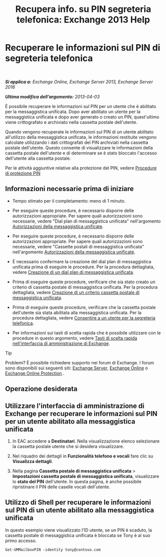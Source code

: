 ﻿---
title: 'Recupera info. su PIN segreteria telefonica: Exchange 2013 Help'
TOCTitle: Recuperare le informazioni sul PIN di segreteria telefonica
ms:assetid: 01517cca-99fe-46b2-b586-19e8d2707728
ms:mtpsurl: https://technet.microsoft.com/it-it/library/Aa995900(v=EXCHG.150)
ms:contentKeyID: 54652827
ms.date: 05/22/2018
mtps_version: v=EXCHG.150
ms.translationtype: MT
---

# Recuperare le informazioni sul PIN di segreteria telefonica

 

_**Si applica a:** Exchange Online, Exchange Server 2013, Exchange Server 2016_

_**Ultima modifica dell'argomento:** 2013-04-03_

È possibile recuperare le informazioni sul PIN per un utente che è abilitato per la messaggistica unificata. Dopo aver abilitato un utente per la messaggistica unificata e dopo aver generato o creato un PIN, quest'ultimo viene crittografato e archiviato nella cassetta postale dell'utente.

Quando vengono recuperate le informazioni sul PIN di un utente abilitato all'utilizzo della messaggistica unificata, le informazioni restituite vengono calcolate utilizzando i dati crittografati del PIN archiviati nella cassetta postale dell'utente. Questo consente di visualizzare le informazioni della cassetta postale dell'utente e di determinare se è stato bloccato l'accesso dell'utente alla cassetta postale.

Per le attività aggiuntive relative alla protezione del PIN, vedere [Procedure di protezione PIN](pin-security-procedures-exchange-2013-help.md)

## Informazioni necessarie prima di iniziare

  - Tempo stimato per il completamento: meno di 1 minuto.

  - Per eseguire queste procedure, è necessario disporre delle autorizzazioni appropriate. Per sapere quali autorizzazioni sono necessarie, vedere "Dial plan di messaggistica unificata" nell'argomento [Autorizzazioni della messaggistica unificate](unified-messaging-permissions-exchange-2013-help.md).

  - Per eseguire queste procedure, è necessario disporre delle autorizzazioni appropriate. Per sapere quali autorizzazioni sono necessarie, vedere "Cassette postali di messaggistica unificata" nell'argomento [Autorizzazioni della messaggistica unificate](unified-messaging-permissions-exchange-2013-help.md).

  - È necessario confermare la creazione del dial plan di messaggistica unificata prima di eseguire le procedure. Per la procedura dettagliata, vedere [Creazione di un dial plan di messaggistica unificata](create-a-um-dial-plan-exchange-2013-help.md).

  - Prima di eseguire queste procedure, verificare che sia stato creato un criterio di cassetta postale di messaggistica unificata. Per la procedura dettagliata, vedere [Creazione di un criterio cassetta postale di messaggistica unificata](create-a-um-mailbox-policy-exchange-2013-help.md).

  - Prima di eseguire queste procedure, verificare che la cassetta postale dell'utente sia stata abilitata alla messaggistica unificata. Per la procedura dettagliata, vedere [Consentire a un utente per la segreteria telefonica](enable-a-user-for-voice-mail-exchange-2013-help.md).

  - Per informazioni sui tasti di scelta rapida che è possibile utilizzare con le procedure in questo argomento, vedere [Tasti di scelta rapida nell'interfaccia di amministrazione di Exchange](keyboard-shortcuts-in-the-exchange-admin-center-exchange-online-protection-help.md).


> [!TIP]
> Problemi? È possibile richiedere supporto nei forum di Exchange. I forum sono disponibili sui seguenti siti: <A href="https://go.microsoft.com/fwlink/p/?linkid=60612">Exchange Server</A>, <A href="https://go.microsoft.com/fwlink/p/?linkid=267542">Exchange Online</A> o <A href="https://go.microsoft.com/fwlink/p/?linkid=285351">Exchange Online Protection</A>..



## Operazione desiderata

## Utilizzare l'interfaccia di amministrazione di Exchange per recuperare le informazioni sul PIN per un utente abilitato alla messaggistica unificata

1.  In EAC accedere a **Destinatari**. Nella visualizzazione elenco selezionare la cassetta postale utente che si desidera visualizzare.

2.  Nel riquadro dei dettagli in **Funzionalità telefono e vocali** fare clic su **Visualizza dettagli**.

3.  Nella pagina **Cassetta postale di messaggistica unificata** \> **Impostazioni cassetta postale di messaggistica unificata**, visualizzare lo **stato del PIN** dell'utente. In questa pagina, è anche possibile ripristinare il PIN delle caselle vocali dell'utente.

## Utilizzo di Shell per recuperare le informazioni sul PIN di un utente abilitato alla messaggistica unificata

In questo esempio viene visualizzato l'ID utente, se un PIN è scaduto, la cassetta postale di messaggistica unificata è bloccata se Tony è al suo primo accesso.

    Get-UMMailboxPIN -identity tony@contoso.com

